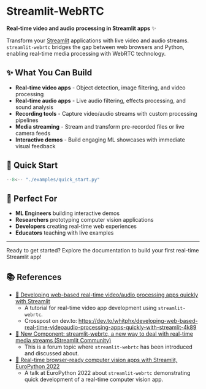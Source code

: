 # Streamlit-WebRTC

**Real-time video and audio processing in Streamlit apps** ✨

Transform your [Streamlit](https://streamlit.io/) applications with live video and audio streams. `streamlit-webrtc` bridges the gap between web browsers and Python, enabling real-time media processing with WebRTC technology.

## ✨ What You Can Build

- **Real-time video apps** - Object detection, image filtering, and video processing
- **Real-time audio apps** - Live audio filtering, effects processing, and sound analysis
- **Recording tools** - Capture video/audio streams with custom processing pipelines
- **Media streaming** - Stream and transform pre-recorded files or live camera feeds
- **Interactive demos** - Build engaging ML showcases with immediate visual feedback

## 🚀 Quick Start

```python
--8<-- "./examples/quick_start.py"
```

## 🎯 Perfect For

- **ML Engineers** building interactive demos
- **Researchers** prototyping computer vision applications
- **Developers** creating real-time web experiences
- **Educators** teaching with live examples

---

Ready to get started? Explore the documentation to build your first real-time Streamlit app!

## 📚 References

* [📖 Developing web-based real-time video/audio processing apps quickly with Streamlit](https://www.whitphx.info/posts/20211231-streamlit-webrtc-video-app-tutorial/)
    * A tutorial for real-time video app development using `streamlit-webrtc`.
    * Crosspost on dev.to: https://dev.to/whitphx/developing-web-based-real-time-videoaudio-processing-apps-quickly-with-streamlit-4k89
* [📖 New Component: streamlit-webrtc, a new way to deal with real-time media streams (Streamlit Community)](https://discuss.streamlit.io/t/new-component-streamlit-webrtc-a-new-way-to-deal-with-real-time-media-streams/8669)
    * This is a forum topic where `streamlit-webrtc` has been introduced and discussed about.
* [🎥 Real-time browser-ready computer vision apps with Streamlit, EuroPython 2022](https://www.youtube.com/watch?v=D4F6GKaoLns)
    * A talk at EuroPython 2022 about `streamlit-webrtc` demonstrating quick development of a real-time computer vision app.
